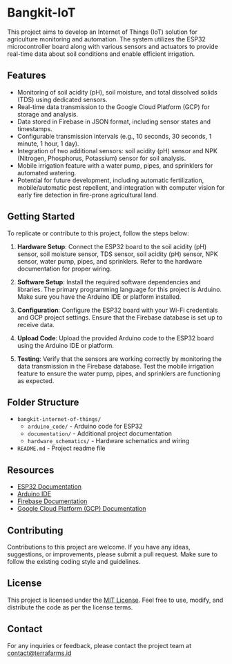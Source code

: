 # Bangkit-IoT

This project aims to develop an Internet of Things (IoT) solution for agriculture monitoring and automation. The system utilizes the ESP32 microcontroller board along with various sensors and actuators to provide real-time data about soil conditions and enable efficient irrigation.

## Features

- Monitoring of soil acidity (pH), soil moisture, and total dissolved solids (TDS) using dedicated sensors.
- Real-time data transmission to the Google Cloud Platform (GCP) for storage and analysis.
- Data stored in Firebase in JSON format, including sensor states and timestamps.
- Configurable transmission intervals (e.g., 10 seconds, 30 seconds, 1 minute, 1 hour, 1 day).
- Integration of two additional sensors: soil acidity (pH) sensor and NPK (Nitrogen, Phosphorus, Potassium) sensor for soil analysis.
- Mobile irrigation feature with a water pump, pipes, and sprinklers for automated watering.
- Potential for future development, including automatic fertilization, mobile/automatic pest repellent, and integration with computer vision for early fire detection in fire-prone agricultural land.

## Getting Started

To replicate or contribute to this project, follow the steps below:

1. **Hardware Setup**: Connect the ESP32 board to the soil acidity (pH) sensor, soil moisture sensor, TDS sensor, soil acidity (pH) sensor, NPK sensor, water pump, pipes, and sprinklers. Refer to the hardware documentation for proper wiring.

2. **Software Setup**: Install the required software dependencies and libraries. The primary programming language for this project is Arduino. Make sure you have the Arduino IDE or platform installed.

3. **Configuration**: Configure the ESP32 board with your Wi-Fi credentials and GCP project settings. Ensure that the Firebase database is set up to receive data.

4. **Upload Code**: Upload the provided Arduino code to the ESP32 board using the Arduino IDE or platform.

5. **Testing**: Verify that the sensors are working correctly by monitoring the data transmission in the Firebase database. Test the mobile irrigation feature to ensure the water pump, pipes, and sprinklers are functioning as expected.

## Folder Structure

- `bangkit-internet-of-things/`
  - `arduino_code/` - Arduino code for ESP32
  - `documentation/` - Additional project documentation
  - `hardware_schematics/` - Hardware schematics and wiring
- `README.md` - Project readme file

## Resources

- [ESP32 Documentation](https://docs.espressif.com/projects/esp-idf/en/latest/esp32/)
- [Arduino IDE](https://www.arduino.cc/en/software)
- [Firebase Documentation](https://firebase.google.com/docs)
- [Google Cloud Platform (GCP) Documentation](https://cloud.google.com/docs)

## Contributing

Contributions to this project are welcome. If you have any ideas, suggestions, or improvements, please submit a pull request. Make sure to follow the existing coding style and guidelines.

## License

This project is licensed under the [MIT License](https://opensource.org/licenses/MIT). Feel free to use, modify, and distribute the code as per the license terms.

## Contact

For any inquiries or feedback, please contact the project team at contact@terrafarms.id

